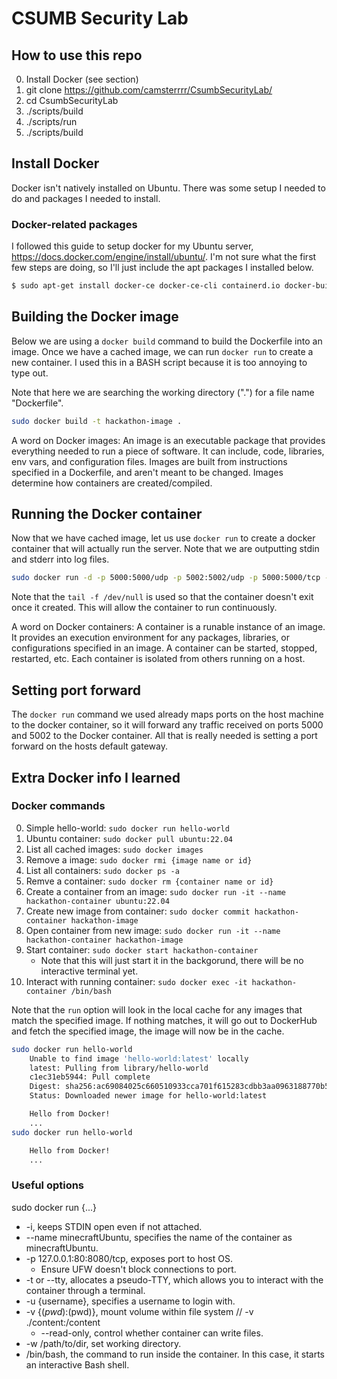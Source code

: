 # CSUMB Security Lab

## How to use this repo

0. Install Docker (see section)
1. git clone https://github.com/camsterrrr/CsumbSecurityLab/
2. cd CsumbSecurityLab
3. ./scripts/build
4. ./scripts/run
5. ./scripts/build

## Install Docker

Docker isn't natively installed on Ubuntu. There was some setup I needed to do and packages I needed to install.

### Docker-related packages

I followed this guide to setup docker for my Ubuntu server, https://docs.docker.com/engine/install/ubuntu/. I'm not sure what the first few steps are doing, so I'll just include the apt packages I installed below.

```BASH
$ sudo apt-get install docker-ce docker-ce-cli containerd.io docker-buildx-plugin docker-compose-plugin
```

## Building the Docker image

Below we are using a `docker build` command to build the Dockerfile into an image. Once we have a cached image, we can run `docker run` to create a new container. I used this in a BASH script because it is too annoying to type out.

Note that here we are searching the working directory (".") for a file name "Dockerfile". 

```BASH
sudo docker build -t hackathon-image .
```

A word on Docker images: An image is an executable package that provides everything needed to run a piece of software. It can include, code, libraries, env vars, and configuration files. Images are built from instructions specified in a Dockerfile, and aren't meant to be changed. Images determine how containers are created/compiled.

## Running the Docker container

Now that we have cached image, let us use `docker run` to create a docker container that will actually run the server. Note that we are outputting stdin and stderr into log files.

```BASH
sudo docker run -d -p 5000:5000/udp -p 5002:5002/udp -p 5000:5000/tcp -p 5002:5002/tcp --name hackathon-container hackathon-image tail -f /dev/null
```

Note that the `tail -f /dev/null` is used so that the container doesn't exit once it created. This will allow the container to run continuously.

A word on Docker containers: A container is a runable instance of an image. It provides an execution environment for any packages, libraries, or configurations specified in an image. A container can be started, stopped, restarted, etc. Each container is isolated from others running on a host.

## Setting port forward

The `docker run` command we used already maps ports on the host machine to the docker container, so it will forward any traffic received on ports 5000 and 5002 to the Docker container. All that is really needed is setting a port forward on the hosts default gateway.

## Extra Docker info I learned

### Docker commands

0. Simple hello-world: `sudo docker run hello-world`
1. Ubuntu container: `sudo docker pull ubuntu:22.04`
2. List all cached images: `sudo docker images`
3. Remove a image: `sudo docker rmi {image name or id}`
4. List all containers: `sudo docker ps -a`
5. Remve a container: `sudo docker rm {container name or id}`
6. Create a container from an image: `sudo docker run -it --name hackathon-container ubuntu:22.04`
7. Create new image from container: `sudo docker commit hackathon-container hackathon-image`
8. Open container from new image: `sudo docker run -it --name hackathon-container hackathon-image`
9. Start container: `sudo docker start hackathon-container`
	- Note that this will just start it in the backgorund, there will be no interactive terminal yet.
10. Interact with running container: `sudo docker exec -it hackathon-container /bin/bash`

Note that the `run` option will look in the local cache for any images that match the specified image. If nothing matches, it will go out to DockerHub and fetch the specified image, the image will now be in the cache.

```BASH
sudo docker run hello-world
	Unable to find image 'hello-world:latest' locally
	latest: Pulling from library/hello-world
	c1ec31eb5944: Pull complete
	Digest: sha256:ac69084025c660510933cca701f615283cdbb3aa0963188770b54c31c8962493
	Status: Downloaded newer image for hello-world:latest

	Hello from Docker!
	...
sudo docker run hello-world

	Hello from Docker!
	...
```

### Useful options

sudo docker run {...}
- -i, keeps STDIN open even if not attached.
- --name minecraftUbuntu, specifies the name of the container as minecraftUbuntu.
- -p 127.0.0.1:80:8080/tcp, exposes port to host OS.
	- Ensure UFW doesn't block connections to port.
- -t or --tty, allocates a pseudo-TTY, which allows you to interact with the container through a terminal.
- -u {username}, specifies a username to login with.
- -v {$(pwd):$(pwd)}, mount volume within file system // -v ./content:/content
	- --read-only, control whether container can write files.
- -w /path/to/dir, set working directory.
- /bin/bash, the command to run inside the container. In this case, it starts an interactive Bash shell.
